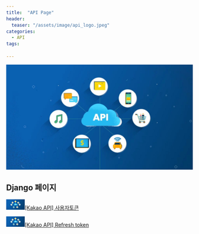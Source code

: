 ```yaml
---
title:  "API Page"
header:
  teaser: "/assets/image/api_logo.jpeg"
categories: 
  - API
tags:

---
```

![api_logo](../../assets/image/api_logo.jpeg)


<H2>Django 페이지</H2>

<img src="/assets/image/api_logo.jpeg" alt="https://live.staticflickr.com/3595/3475465970_7044242629_b" style="width:50px">[[Kakao API] 사용자토큰](/api/kakao_api_usertoken/) 

<img src="/assets/image/api_logo.jpeg" alt="https://live.staticflickr.com/3595/3475465970_7044242629_b" style="width:50px">[[Kakao API] Refresh token](/api/kakao_api_refresh-token/) 

